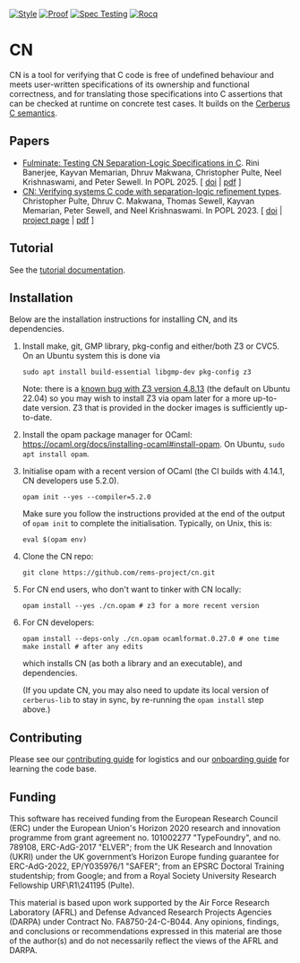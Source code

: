 [![Style](https://github.com/rems-project/cn/actions/workflows/style.yml/badge.svg)](https://github.com/rems-project/cn/actions/workflows/style.yml)
[![Proof](https://github.com/rems-project/cn/actions/workflows/proof.yml/badge.svg)](https://github.com/rems-project/cn/actions/workflows/proof.yml)
[![Spec Testing](https://github.com/rems-project/cn/actions/workflows/spec-testing.yml/badge.svg)](https://github.com/rems-project/cn/actions/workflows/spec-testing.yml)
[![Rocq](https://github.com/rems-project/cn/actions/workflows/rocq.yml/badge.svg)](https://github.com/rems-project/cn/actions/workflows/rocq.yml)


# CN

CN is a tool for verifying that C code is free of undefined behaviour and meets
user-written specifications of its ownership and functional correctness, and for translating those specifications into
C assertions that can be checked at runtime on concrete test cases.
It builds on the [Cerberus C semantics](https://github.com/rems-project/cerberus).

## Papers


<ul>

<li> <a name="fulminate-popl2025"></a> 
   <a href="http://www.cl.cam.ac.uk/users/pes20/cn-testing-popl2025.pdf">Fulminate: Testing CN Separation-Logic Specifications in C</a>.
 Rini Banerjee, Kayvan Memarian, Dhruv Makwana, Christopher Pulte, Neel Krishnaswami, and Peter Sewell.
 In POPL 2025.
[
<a href="http://dx.doi.org/10.1145/3704879">doi</a>&nbsp;| 
<a href="http://www.cl.cam.ac.uk/users/pes20/cn-testing-popl2025.pdf">pdf</a> 
]
</li>


<li>
<a name="2023-popl-cn"></a>
<a href="http://www.cl.cam.ac.uk/users/pes20/cn-draft.pdf">CN: Verifying systems C code with separation-logic refinement types</a>.
 Christopher Pulte, Dhruv&nbsp;C. Makwana, Thomas Sewell, Kayvan Memarian, Peter Sewell, and Neel Krishnaswami.
 In POPL 2023.
[
<a href="http://dx.doi.org/10.1145/3571194">doi</a>&nbsp;| 
<a href="https://www.cl.cam.ac.uk/~cp526/popl23.html">project page</a>&nbsp;| 
<a href="http://www.cl.cam.ac.uk/users/pes20/cn-draft.pdf">pdf</a>
]
</li>
</ul>

## Tutorial

See the [tutorial documentation](https://rems-project.github.io/cn-tutorial/).

## Installation

Below are the installation instructions for installing CN,
and its dependencies.


1. Install make, git, GMP library, pkg-config and either/both Z3 or CVC5.
   On an Ubuntu system this is done via
   ```
   sudo apt install build-essential libgmp-dev pkg-config z3
   ```
   Note: there is a [known bug with Z3 version
   4.8.13](https://github.com/rems-project/cerberus/issues/663) (the default on
   Ubuntu 22.04) so you may wish to install Z3 via opam later for a more
   up-to-date version. Z3 that is provided in the docker images is sufficiently up-to-date.

2. Install the opam package manager for OCaml:
   https://ocaml.org/docs/installing-ocaml#install-opam.
   On Ubuntu, `sudo apt install opam`.

3. Initialise opam with a recent version of OCaml (the CI builds with 4.14.1,
   CN developers use 5.2.0).
   ```
   opam init --yes --compiler=5.2.0
   ````

   Make sure you follow the instructions provided at the end of the output of `opam init` to complete the initialisation. Typically, on Unix, this is:

   ```
   eval $(opam env)
   ```

4. Clone the CN repo:
   ```
   git clone https://github.com/rems-project/cn.git
   ```

5. For CN end users, who don't want to tinker with CN locally:
   ```
   opam install --yes ./cn.opam # z3 for a more recent version
   ```

6. For CN developers:
   ```
   opam install --deps-only ./cn.opam ocamlformat.0.27.0 # one time
   make install # after any edits
   ```
   which installs CN (as both a library and an executable), and
   dependencies.
   
   (If you update CN, you may also need to update its local version of
   `cerberus-lib` to stay in sync, by re-running the `opam install`
   step above.)

## Contributing

Please see our [contributing
guide](https://github.com/rems-project/cn/blob/main/doc/CONTRIBUTING.md)
for logistics and our [onboarding
guide](https://github.com/rems-project/cn/blob/main/doc/ONBOARDING.md)
for learning the code base.


## Funding

This software has received funding from the European Research Council
(ERC) under the European Union's Horizon 2020 research and innovation
programme from grant agreement no. 101002277 "TypeFoundry", and no. 789108,
ERC-AdG-2017 "ELVER"; from the UK Research and Innovation (UKRI) under the
UK government’s Horizon Europe funding guarantee for ERC-AdG-2022,
EP/Y035976/1 "SAFER"; from an EPSRC Doctoral Training studentship;
from Google; and from a Royal Society University Research Fellowship 
URF\R1\241195 (Pulte).

This material is based upon work supported by the Air Force Research Laboratory 
(AFRL) and Defense Advanced Research Projects Agencies (DARPA) under Contract 
No. FA8750-24-C-B044.  Any opinions, findings, and conclusions or 
recommendations expressed in this material are those of the author(s) and do 
not necessarily reflect the views of the AFRL and DARPA.

